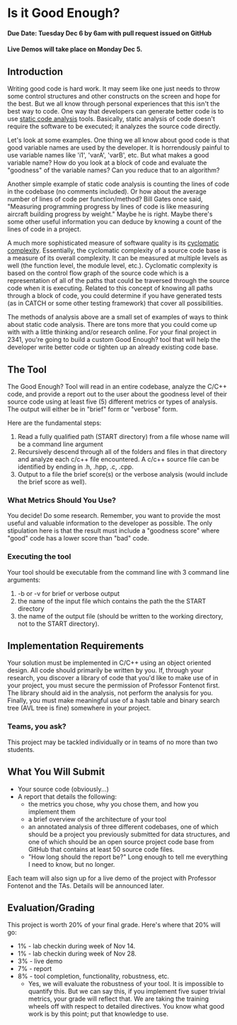 
# Is it Good Enough?

#### Due Date: Tuesday Dec 6 by 6am with pull request issued on GitHub
#### Live Demos will take place on Monday Dec 5. 

## Introduction

Writing good code is hard work.  It may seem like one just needs to throw some control structures and other constructs on the screen and hope for the best.  But we all know through personal experiences that this isn't the best way to code.  One way that developers can generate better code is to use [static code analysis](https://en.wikipedia.org/wiki/Static_program_analysis) tools.  Basically, static analysis of code doesn't require the software to be executed; it analyzes the source code directly.

Let's look at some examples.  One thing we all know about good code is that good variable names are used by the developer.  It is horrendously painful to use variable names like 'i1', 'varA', 'varB', etc.  But what makes a good variable name?  How do you look at a block of code and evaluate the "goodness" of the variable names?  Can you reduce that to an algorithm?

Another simple example of static code analysis is counting the lines of code in the codebase (no comments included). Or how about the average number of lines of code per function/method?  Bill Gates once said, "Measuring programming progress by lines of code is like measuring aircraft building progress by weight."  Maybe he is right.  Maybe there's some other useful information you can deduce by knowing a count of the lines of code in a project.

A much more sophisticated measure of software quality is its [cyclomatic complexity](https://en.wikipedia.org/wiki/Cyclomatic_complexity).  Essentially, the cyclomatic complexity of a source code base is a measure of its overall complexity.  It can be measured at multiple levels as well (the function level, the module level, etc.). Cyclomatic complexity is based on the control flow graph of the source code which is a  representation of all of the paths that could be traversed through the source code when it is executing.  Related to this concept of knowing all paths through a block of code, you could determine if you have generated tests (as in CATCH or some other testing framework) that cover all possibilities.

The methods of analysis above are a small set of examples of ways to think about static code analysis.  There are tons more that you could come up with with a little thinking and/or research online. For your final project in 2341, you're going to build a custom Good Enough? tool that will help the developer write better code or tighten up an already existing code base.


## The Tool

The Good Enough? Tool will read in an entire codebase, analyze the C/C++ code, and provide a report out to the user about the goodness level of their source code using at least five (5) different metrics or types of analysis.  The output will either be in "brief" form or "verbose" form.  

Here are the fundamental steps:
1. Read a fully qualified path (START directory) from a file whose name will be a command line argument
2. Recursively descend through all of the folders and files in that directory and analyze each c/c++ file encountered.  A c/c++ source file can be identified by ending in .h, .hpp, .c, .cpp.
3. Output to a file the brief score(s) or the verbose analysis (would include the brief score as well).

### What Metrics Should You Use?

You decide!  Do some research.  Remember, you want to provide the most useful and valuable information to the developer as possible.  The only stipulation here is that the result must include a "goodness score" where "good" code has a lower score than "bad" code.

### Executing the tool

Your tool should be executable from the command line with 3 command line arguments:
1. -b or -v for brief or verbose output
2. the name of the input file which contains the path the the START directory
3. the name of the output file (should be written to the working directory, not to the START directory).

## Implementation Requirements

Your solution must be implemented in C/C++ using an object oriented design.  All code should primarily be written by you.  If, through your research, you discover a library of code that you'd like to make use of in your project, you must secure the permission of Professor Fontenot first.  The library should aid in the analysis, not perform the analysis for you.  Finally, you must make meaningful use of a hash table and binary search tree (AVL tree is fine) somewhere in your project.

### Teams, you ask?

This project may be tackled individually or in teams of no more than two students.

## What You Will Submit

* Your source code (obviously...)
* A report that details the following:
    * the metrics you chose, why you chose them, and how you implement them
    * a brief overview of the architecture of your tool
    * an annotated analysis of three different codebases, one of which should be a project you previously submitted for data structures, and one of which should be an open source project code base from GitHub that contains at least 50 source code files.
    * "How long should the report be?" Long enough to tell me everything I need to know, but no longer.

Each team will also sign up for a live demo of the project with Professor Fontenot and the TAs.  Details will be announced later.

## Evaluation/Grading

This project is worth 20% of your final grade.  Here's where that 20% will go:
* 1% - lab checkin during week of Nov 14.
* 1% - lab checkin during week of Nov 28.
* 3% - live demo
* 7% - report
* 8% - tool completion, functionality, robustness, etc.
    * Yes, we will evaluate the robustness of your tool.  It is impossible to quantify this.  But we can say this, if you implement five super trivial metrics, your grade will reflect that.  We are taking the training wheels off with respect to detailed directives.  You know what good work is by this point; put that knowledge to use.

<!-- * [Software Engineering Stack Exchange Response](http://softwareengineering.stackexchange.com/a/158709)
* -->
